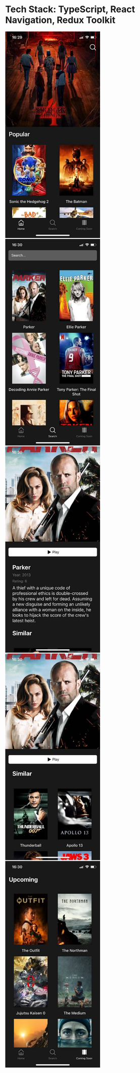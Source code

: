 # Tech Stack: TypeScript, React Navigation, Redux Toolkit

<img src="/assets/app/1.jpg" width="300" /> <img src="/assets/app/2.jpg" width="300" />
<img src="/assets/app/3.jpg" width="300" /> <img src="/assets/app/4.jpg" width="300" />
<img src="/assets/app/5.jpg" width="300" />
